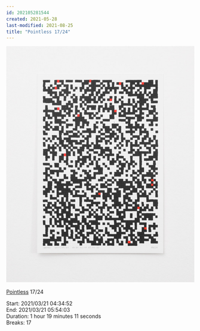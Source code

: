 ```yaml
---
id: 202105281544
created: 2021-05-28
last-modified: 2021-08-25
title: "Pointless 17/24"
---
```

![](../assets/202105281544.jpg)

[Pointless]([[202105271855]]) 17/24 

Start: 2021/03/21 04:34:52  
End: 2021/03/21 05:54:03  
Duration: 1 hour 19 minutes 11 seconds  
Breaks: 17